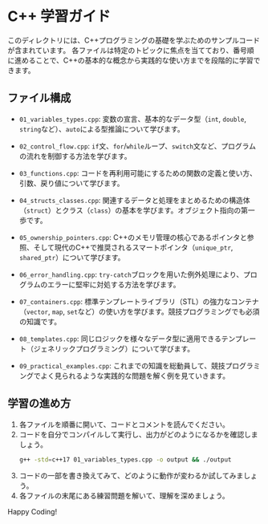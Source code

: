 
# C++ 学習ガイド

このディレクトリには、C++プログラミングの基礎を学ぶためのサンプルコードが含まれています。
各ファイルは特定のトピックに焦点を当てており、番号順に進めることで、C++の基本的な概念から実践的な使い方までを段階的に学習できます。

## ファイル構成

- `01_variables_types.cpp`: 変数の宣言、基本的なデータ型（`int`, `double`, `string`など）、`auto`による型推論について学びます。

- `02_control_flow.cpp`: `if`文、`for`/`while`ループ、`switch`文など、プログラムの流れを制御する方法を学びます。

- `03_functions.cpp`: コードを再利用可能にするための関数の定義と使い方、引数、戻り値について学びます。

- `04_structs_classes.cpp`: 関連するデータと処理をまとめるための構造体（`struct`）とクラス（`class`）の基本を学びます。オブジェクト指向の第一歩です。

- `05_ownership_pointers.cpp`: C++のメモリ管理の核心であるポインタと参照、そして現代のC++で推奨されるスマートポインタ（`unique_ptr`, `shared_ptr`）について学びます。

- `06_error_handling.cpp`: `try-catch`ブロックを用いた例外処理により、プログラムのエラーに堅牢に対処する方法を学びます。

- `07_containers.cpp`: 標準テンプレートライブラリ（STL）の強力なコンテナ（`vector`, `map`, `set`など）の使い方を学びます。競技プログラミングでも必須の知識です。

- `08_templates.cpp`: 同じロジックを様々なデータ型に適用できるテンプレート（ジェネリックプログラミング）について学びます。

- `09_practical_examples.cpp`: これまでの知識を総動員して、競技プログラミングでよく見られるような実践的な問題を解く例を見ていきます。

## 学習の進め方

1. 各ファイルを順番に開いて、コードとコメントを読んでください。
2. コードを自分でコンパイルして実行し、出力がどのようになるかを確認しましょう。
   ```bash
   g++ -std=c++17 01_variables_types.cpp -o output && ./output
   ```
3. コードの一部を書き換えてみて、どのように動作が変わるか試してみましょう。
4. 各ファイルの末尾にある練習問題を解いて、理解を深めましょう。

Happy Coding!
